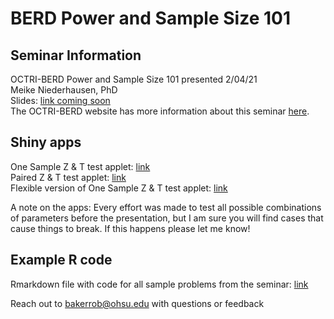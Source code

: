# BERD Power and Sample Size 101

## Seminar Information

OCTRI-BERD Power and Sample Size 101 presented 2/04/21  
Meike Niederhausen, PhD  
Slides: [link coming soon]()  
The OCTRI-BERD website has more information about this seminar [here](https://www.ohsu.edu/octri/octri-berd-research-forum-power-and-sample-size-101).

## Shiny apps

One Sample Z & T test applet: [link](https://wbakerrobinson.shinyapps.io/One_Sample_T_test_shiny/)  
Paired Z & T test applet: [link](https://wbakerrobinson.shinyapps.io/Paired_T_test_shiny/)  
Flexible version of One Sample Z & T test applet: [link](https://wbakerrobinson.shinyapps.io/Flexible_One_Sample_T_test_shiny/)  

A note on the apps: Every effort was made to test all possible combinations of parameters before the presentation, but I am sure you will find cases that cause things to break. If this happens please let me know!  

## Example R code

Rmarkdown file with code for all sample problems from the seminar: [link](https://berd-pss101-example-rcode.netlify.app)

Reach out to bakerrob@ohsu.edu with questions or feedback
